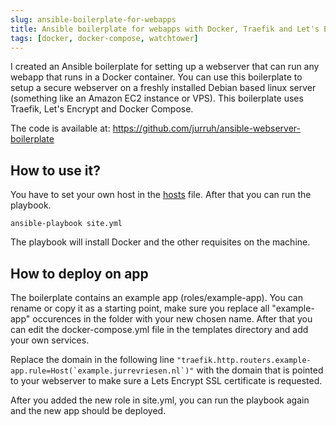 ```yaml
---
slug: ansible-boilerplate-for-webapps
title: Ansible boilerplate for webapps with Docker, Traefik and Let's Encrypt
tags: [docker, docker-compose, watchtower]
---
```


I created an Ansible boilerplate for setting up a webserver that can run any webapp that runs in a Docker container. You can use this boilerplate to setup a secure webserver on a freshly installed Debian based linux server (something like an Amazon EC2 instance or VPS). This boilerplate uses Traefik, Let's Encrypt and Docker Compose. 

The code is available at: https://github.com/jurruh/ansible-webserver-boilerplate

## How to use it?
You have to set your own host in the [hosts](https://docs.ansible.com/ansible/latest/user_guide/intro_inventory.html) file. After that you can run the playbook.

```
ansible-playbook site.yml
``` 

The playbook will install Docker and the other requisites on the machine.

## How to deploy on app
The boilerplate contains an example app (roles/example-app). You can rename or copy it as a starting point, make sure you replace all "example-app" occurences in the folder with your new chosen name. After that you can edit the docker-compose.yml file in the templates directory and add your own services.

Replace the domain in the following line ``"traefik.http.routers.example-app.rule=Host(`example.jurrevriesen.nl`)"`` with the domain that is pointed to your webserver to make sure a Lets Encrypt SSL certificate is requested.

After you added the new role in site.yml, you can run the playbook again and the new app should be deployed.